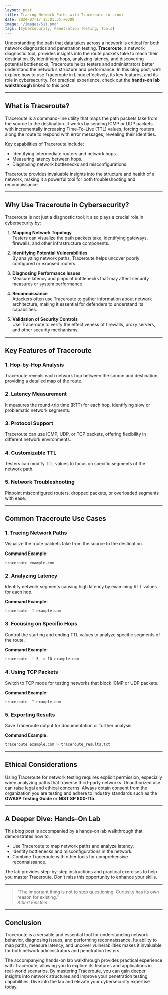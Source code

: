 ```yaml
---
layout: post
title: Tracing Network Paths with Traceroute in Linux
date: 2024-07-17 15:01:35 +0300
image: '/images/511.png'
tags: [Cybersecurity, Penetration Testing, Tools]
---
```


Understanding the path that data takes across a network is critical for both network diagnostics and penetration testing. **Traceroute**, a network diagnostic tool, provides insights into the route packets take to reach their destination. By identifying hops, analyzing latency, and discovering potential bottlenecks, Traceroute helps testers and administrators better understand the network’s structure and performance. In this blog post, we’ll explore how to use Traceroute in Linux effectively, its key features, and its role in cybersecurity. For practical experience, check out the **hands-on lab walkthrough** linked to this post.

---

## What is Traceroute?

Traceroute is a command-line utility that maps the path packets take from the source to the destination. It works by sending ICMP or UDP packets with incrementally increasing Time-To-Live (TTL) values, forcing routers along the route to respond with error messages, revealing their identities.

Key capabilities of Traceroute include:
- Identifying intermediate routers and network hops.  
- Measuring latency between hops.  
- Diagnosing network bottlenecks and misconfigurations.  

Traceroute provides invaluable insights into the structure and health of a network, making it a powerful tool for both troubleshooting and reconnaissance.

---

## Why Use Traceroute in Cybersecurity?

Traceroute is not just a diagnostic tool; it also plays a crucial role in cybersecurity by:

1. **Mapping Network Topology**  
   Testers can visualize the path packets take, identifying gateways, firewalls, and other infrastructure components.

2. **Identifying Potential Vulnerabilities**  
   By analyzing network paths, Traceroute helps uncover poorly configured or exposed routers.

3. **Diagnosing Performance Issues**  
   Measure latency and pinpoint bottlenecks that may affect security measures or system performance.

4. **Reconnaissance**  
   Attackers often use Traceroute to gather information about network architecture, making it essential for defenders to understand its capabilities.

5. **Validation of Security Controls**  
   Use Traceroute to verify the effectiveness of firewalls, proxy servers, and other security mechanisms.

---

## Key Features of Traceroute

### 1. **Hop-by-Hop Analysis**
Traceroute reveals each network hop between the source and destination, providing a detailed map of the route.

### 2. **Latency Measurement**
It measures the round-trip time (RTT) for each hop, identifying slow or problematic network segments.

### 3. **Protocol Support**
Traceroute can use ICMP, UDP, or TCP packets, offering flexibility in different network environments.

### 4. **Customizable TTL**
Testers can modify TTL values to focus on specific segments of the network path.

### 5. **Network Troubleshooting**
Pinpoint misconfigured routers, dropped packets, or overloaded segments with ease.

---

## Common Traceroute Use Cases

### 1. **Tracing Network Paths**
Visualize the route packets take from the source to the destination.

**Command Example:**  
```bash
traceroute example.com
```

### 2. **Analyzing Latency**
Identify network segments causing high latency by examining RTT values for each hop.

**Command Example:**  
```bash
traceroute -I example.com
```

### 3. **Focusing on Specific Hops**
Control the starting and ending TTL values to analyze specific segments of the route.

**Command Example:**  
```bash
traceroute -f 5 -m 10 example.com
```

### 4. **Using TCP Packets**
Switch to TCP mode for testing networks that block ICMP or UDP packets.

**Command Example:**  
```bash
traceroute -T example.com
```

### 5. **Exporting Results**
Save Traceroute output for documentation or further analysis.

**Command Example:**  
```bash
traceroute example.com > traceroute_results.txt
```

---

## Ethical Considerations

Using Traceroute for network testing requires explicit permission, especially when analyzing paths that traverse third-party networks. Unauthorized use can raise legal and ethical concerns. Always obtain consent from the organization you are testing and adhere to industry standards such as the **OWASP Testing Guide** or **NIST SP 800-115**.

---

## A Deeper Dive: Hands-On Lab

This blog post is accompanied by a hands-on lab walkthrough that demonstrates how to:
- Use Traceroute to map network paths and analyze latency.
- Identify bottlenecks and misconfigurations in the network.
- Combine Traceroute with other tools for comprehensive reconnaissance.

The lab provides step-by-step instructions and practical exercises to help you master Traceroute. Don’t miss this opportunity to enhance your skills.

---

> "The important thing is not to stop questioning. Curiosity has its own reason for existing."  
> <cite>Albert Einstein</cite>

---

## Conclusion

Traceroute is a versatile and essential tool for understanding network behavior, diagnosing issues, and performing reconnaissance. Its ability to map paths, measure latency, and uncover vulnerabilities makes it invaluable for both network administrators and penetration testers.

The accompanying hands-on lab walkthrough provides practical experience with Traceroute, allowing you to explore its features and applications in real-world scenarios. By mastering Traceroute, you can gain deeper insights into network structures and improve your penetration testing capabilities. Dive into the lab and elevate your cybersecurity expertise today.

